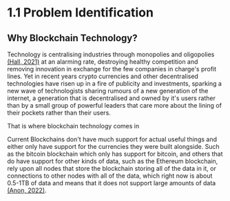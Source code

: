 # 1.1 Problem Identification

## Why Blockchain Technology?

Technology is centralising industries through monopolies and oligopolies [(Hall, 2021)](../reference-list.md) at an alarming rate, destroying healthy competition and removing innovation in exchange for the few companies in charge's profit lines. Yet in recent years crypto currencies and other decentralised technologies have risen up in a fire of publicity and investments, sparking a new wave of technologists sharing rumours of a new generation of the internet, a generation that is decentralised and owned by it's users rather than by a small group of powerful leaders that care more about the lining of their pockets rather than their users.

That is where blockchain technology comes in

Current Blockchains don't have much support for actual useful things and either only have support for the currencies they were built alongside. Such as the bitcoin blockchain which only has support for bitcoin, and others that do have support for other kinds of data, such as the Ethereum blockchain, rely upon all nodes that store the blockchain storing all of the data in it, or connections to other nodes with all of the data, which right now is about 0.5-1TB of data and means that it does not support large amounts of data [(Anon, 2022)](../reference-list.md).

